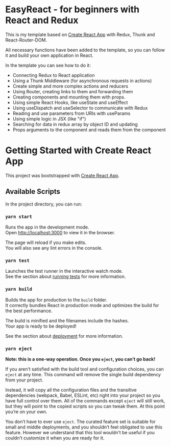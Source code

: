 # EasyReact - for beginners with React and Redux

This is my template based on [Create React App](https://github.com/facebook/create-react-app) with Redux, Thunk and React-Router-DOM.

All necessary functions have been added to the template, so you can follow it and build your own application in React.

In the template you can see how to do it:

- Connecting Redux to React application
- Using a Thunk Middleware (for asynchronous requests in actions)
- Create simple and more complex actions and reducers
- Using Router, creating links to them and forwarding them
- Creating components and mounting them with props.
- Using simple React Hooks, like useState and useEffect
- Using useDispatch and useSelector to communicate with Redux
- Reading and use parameters from URIs with useParams
- Using simple logic in JSX (like "if")
- Searching for data in redux array by object ID and updating
- Props arguments to the component and reads them from the component

# Getting Started with Create React App

This project was bootstrapped with [Create React App](https://github.com/facebook/create-react-app).

## Available Scripts

In the project directory, you can run:

### `yarn start`

Runs the app in the development mode.\
Open [http://localhost:3000](http://localhost:3000) to view it in the browser.

The page will reload if you make edits.\
You will also see any lint errors in the console.

### `yarn test`

Launches the test runner in the interactive watch mode.\
See the section about [running tests](https://facebook.github.io/create-react-app/docs/running-tests) for more information.

### `yarn build`

Builds the app for production to the `build` folder.\
It correctly bundles React in production mode and optimizes the build for the best performance.

The build is minified and the filenames include the hashes.\
Your app is ready to be deployed!

See the section about [deployment](https://facebook.github.io/create-react-app/docs/deployment) for more information.

### `yarn eject`

**Note: this is a one-way operation. Once you `eject`, you can’t go back!**

If you aren’t satisfied with the build tool and configuration choices, you can `eject` at any time. This command will remove the single build dependency from your project.

Instead, it will copy all the configuration files and the transitive dependencies (webpack, Babel, ESLint, etc) right into your project so you have full control over them. All of the commands except `eject` will still work, but they will point to the copied scripts so you can tweak them. At this point you’re on your own.

You don’t have to ever use `eject`. The curated feature set is suitable for small and middle deployments, and you shouldn’t feel obligated to use this feature. However we understand that this tool wouldn’t be useful if you couldn’t customize it when you are ready for it.
